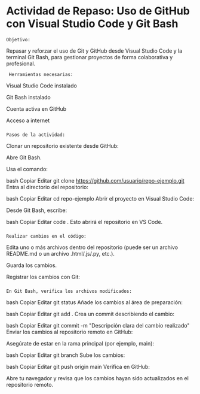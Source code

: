 # Actividad de Repaso: Uso de GitHub con Visual Studio Code y Git Bash
    Objetivo:
Repasar y reforzar el uso de Git y GitHub desde Visual Studio Code y la terminal Git Bash, para gestionar proyectos de forma colaborativa y profesional.

     Herramientas necesarias:
Visual Studio Code instalado

Git Bash instalado

Cuenta activa en GitHub

Acceso a internet

###
    Pasos de la actividad:
Clonar un repositorio existente desde GitHub:

Abre Git Bash.

Usa el comando:

bash
Copiar
Editar
git clone https://github.com/usuario/repo-ejemplo.git
Entra al directorio del repositorio:

bash
Copiar
Editar
cd repo-ejemplo
Abrir el proyecto en Visual Studio Code:

Desde Git Bash, escribe:

bash
Copiar
Editar
code .
Esto abrirá el repositorio en VS Code.

###
    Realizar cambios en el código:

Edita uno o más archivos dentro del repositorio (puede ser un archivo README.md o un archivo .html/.js/.py, etc.).

Guarda los cambios.

Registrar los cambios con Git:
###
    En Git Bash, verifica los archivos modificados:

bash
Copiar
Editar
git status
Añade los cambios al área de preparación:

bash
Copiar
Editar
git add .
Crea un commit describiendo el cambio:

bash
Copiar
Editar
git commit -m "Descripción clara del cambio realizado"
Enviar los cambios al repositorio remoto en GitHub:

Asegúrate de estar en la rama principal (por ejemplo, main):

bash
Copiar
Editar
git branch
Sube los cambios:

bash
Copiar
Editar
git push origin main
Verifica en GitHub:

Abre tu navegador y revisa que los cambios hayan sido actualizados en el repositorio remoto.
